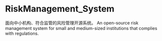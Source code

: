 # RiskManagement_System
面向中小机构、符合监管的风险管理开源系统。
An open-source risk management system for small and medium-sized institutions that complies with regulations.
